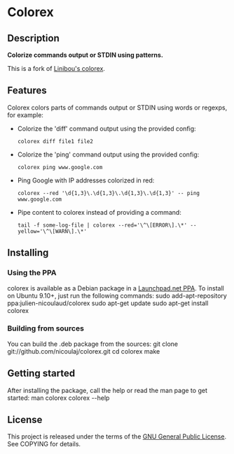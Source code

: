 # Colorex


## Description
**Colorize commands output or STDIN using patterns.**

This is a fork of [Linibou's colorex](http://www.linibou.com/colorex/).


## Features
Colorex colors parts of commands output or STDIN using words or regexps, for example:

* Colorize the 'diff' command output using the provided config:
    <pre><code>colorex diff file1 file2</code></pre>


* Colorize the 'ping' command output using the provided config:
    <pre><code>colorex ping www.google.com</code></pre>


* Ping Google with IP addresses colorized in red:
    <pre><code>colorex --red '\d{1,3}\.\d{1,3}\.\d{1,3}\.\d{1,3}' -- ping www.google.com</code></pre>


* Pipe content to colorex instead of providing a command:
    <pre><code>tail -f some-log-file | colorex --red='\^\[ERROR\].\*' --yellow='\^\[WARN\].\*'</code></pre>


## Installing

### Using the PPA
colorex is available as a Debian package in a
[Launchpad.net PPA](https://launchpad.net/~julien-nicoulaud/+archive/colorex).
To install on Ubuntu 9.10+, just run the following commands:
    sudo add-apt-repository ppa:julien-nicoulaud/colorex
    sudo apt-get update
    sudo apt-get install colorex

### Building from sources
You can build the .deb package from the sources:
    git clone git://github.com/nicoulaj/colorex.git
    cd colorex
    make

## Getting started
After installing the package, call the help or read the man page to get started:
    man colorex
    colorex --help


## License
This project is released under the terms of the [GNU General Public License](http://www.gnu.org/licenses/gpl.html).
See COPYING for details.
